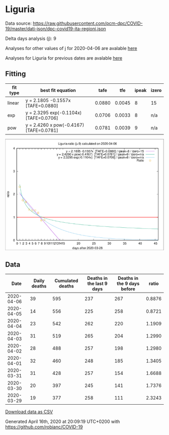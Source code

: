 # Liguria

Data source: https://raw.githubusercontent.com/pcm-dpc/COVID-19/master/dati-json/dpc-covid19-ita-regioni.json

Delta days analysis (j): 9

Analyses for other values of j for 2020-04-06 are avalable [here](../2020-04-06/README.md)

Analyses for Liguria for previous dates are avalable [here](../README.md)

## Fitting 
|fit type|best fit equation|tafe|tfe|ipeak|izero|
|-------|-----|--------|------|---|---|
|linear|y = 2.1805 -0.1557x  [TAFE=0.0880]|0.0880|0.0045|8|15|
|exp|y = 2.3295 exp(-0.1104x)  [TAFE=0.0706]|0.0706|0.0033|8|n/a|
|pow|y = 2.4260 x pow(-0.4167)  [TAFE=0.0781]|0.0781|0.0039|9|n/a|

![Plot](COVID-19_liguria_j9_2020-04-06.png)

## Data
|Date|Daily deaths|Cumulated deaths|Deaths in the last 9 days|Deaths in the 9 days before|ratio|
|----|----------|-----------|-------|--------------------|-----|
|2020-04-06|39|595|237|267|0.8876|
|2020-04-05|14|556|225|258|0.8721|
|2020-04-04|23|542|262|220|1.1909|
|2020-04-03|31|519|265|204|1.2990|
|2020-04-02|28|488|257|198|1.2980|
|2020-04-01|32|460|248|185|1.3405|
|2020-03-31|31|428|257|154|1.6688|
|2020-03-30|20|397|245|141|1.7376|
|2020-03-29|19|377|258|111|2.3243|

[Download data as CSV](COVID-19_liguria_j9_2020-04-06.csv)

Generated April 16th, 2020 at 20:09:19 UTC+0200 with https://github.com/robianc/COVID-19
